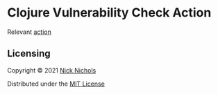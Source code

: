# Clojure Vulnerability Check Action

Relevant [action](https://github.com/nnichols/clojure-vulnerability-check-action)

## Licensing

Copyright © 2021 [Nick Nichols](https://nnichols.github.io/)

Distributed under the [MIT License](https://github.com/nnichols/harbor/blob/master/LICENSE)

